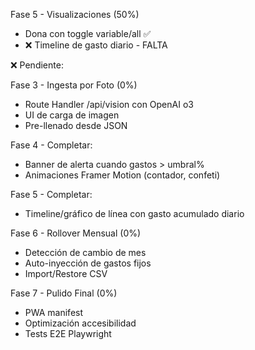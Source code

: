 Fase 5 - Visualizaciones (50%)
  - Dona con toggle variable/all ✅
  - ❌ Timeline de gasto diario - FALTA

  ❌ Pendiente:

  Fase 3 - Ingesta por Foto (0%)
  - Route Handler /api/vision con OpenAI o3
  - UI de carga de imagen
  - Pre-llenado desde JSON

  Fase 4 - Completar:
  - Banner de alerta cuando gastos > umbral%
  - Animaciones Framer Motion (contador, confeti)

  Fase 5 - Completar:
  - Timeline/gráfico de línea con gasto acumulado diario

  Fase 6 - Rollover Mensual (0%)
  - Detección de cambio de mes
  - Auto-inyección de gastos fijos
  - Import/Restore CSV

  Fase 7 - Pulido Final (0%)
  - PWA manifest
  - Optimización accesibilidad
  - Tests E2E Playwright
